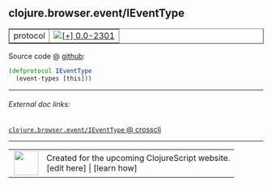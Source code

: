 ## clojure.browser.event/IEventType



 <table border="1">
<tr>
<td>protocol</td>
<td><a href="https://github.com/cljsinfo/cljs-api-docs/tree/0.0-2301"><img valign="middle" alt="[+] 0.0-2301" title="Added in 0.0-2301" src="https://img.shields.io/badge/+-0.0--2301-lightgrey.svg"></a> </td>
</tr>
</table>









Source code @ [github](https://github.com/clojure/clojurescript/blob/r3117/src/cljs/clojure/browser/event.cljs#L16-L17):

```clj
(defprotocol IEventType
  (event-types [this]))
```

<!--
Repo - tag - source tree - lines:

 <pre>
clojurescript @ r3117
└── src
    └── cljs
        └── clojure
            └── browser
                └── <ins>[event.cljs:16-17](https://github.com/clojure/clojurescript/blob/r3117/src/cljs/clojure/browser/event.cljs#L16-L17)</ins>
</pre>

-->

---



###### External doc links:

[`clojure.browser.event/IEventType` @ crossclj](http://crossclj.info/fun/clojure.browser.event.cljs/IEventType.html)<br>

---

 <table>
<tr><td>
<img valign="middle" align="right" width="48px" src="http://i.imgur.com/Hi20huC.png">
</td><td>
Created for the upcoming ClojureScript website.<br>
[edit here] | [learn how]
</td></tr></table>

[edit here]:https://github.com/cljsinfo/cljs-api-docs/blob/master/cljsdoc/clojure.browser.event_IEventType.cljsdoc
[learn how]:https://github.com/cljsinfo/cljs-api-docs/wiki/cljsdoc-files

<!--

This information was too distracting to show to readers, but I'll leave it
commented here since it is helpful to:

- pretty-print the data used to generate this document
- and show how to retrieve that data



The API data for this symbol:

```clj
{:ns "clojure.browser.event",
 :name "IEventType",
 :type "protocol",
 :full-name-encode "clojure.browser.event_IEventType",
 :source {:code "(defprotocol IEventType\n  (event-types [this]))",
          :title "Source code",
          :repo "clojurescript",
          :tag "r3117",
          :filename "src/cljs/clojure/browser/event.cljs",
          :lines [16 17]},
 :methods [{:name "event-types",
            :signature ["[this]"],
            :docstring nil}],
 :full-name "clojure.browser.event/IEventType",
 :history [["+" "0.0-2301"]]}

```

Retrieve the API data for this symbol:

```clj
;; from Clojure REPL
(require '[clojure.edn :as edn])
(-> (slurp "https://raw.githubusercontent.com/cljsinfo/cljs-api-docs/catalog/cljs-api.edn")
    (edn/read-string)
    (get-in [:symbols "clojure.browser.event/IEventType"]))
```

-->
